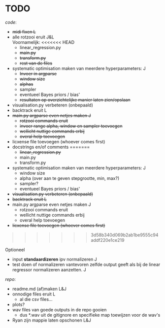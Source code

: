 # TODO
*code*:
- ~~midi fixen L~~
- alle rotzooi eruit J&L  
  Voornamelijk:
<<<<<<< HEAD
  - linear_regression.py
  - ~~main.py~~
  - ~~transform.py~~
  - ~~rest van de files~~
- systematic optimisation maken van meerdere hyperparameters: J
  - ~~Invoer in argparse~~
  - ~~window size~~
  - ~~alphas~~
  - sampler
  - eventueel Bayes priors / bias'
  - ~~resultaten op overzichtelijke manier laten zien/opslaan~~
- visualisation.py verbeteren (onbepaald)
- backtrack eruit L
- ~~main.py argparse even netjes maken J~~
  - ~~rotzooi commands eruit~~
  - ~~invoer range alpha, window en sampler toevoegen~~
  - ~~wellicht nuttige commands erbij~~
  - ~~overal help toevoegen~~
- licxense file toevoegen (whoever comes first)
- docstrings en/of comments
=======
  - ~~linear_regression.py~~
  - main.py
  - transform.py
- systematic optimisation maken van meerdere hyperparameters: J
  - window size
  - alpha (over aan te geven stepgrootte, min, max?)
  - sampler?
  - eventueel Bayes priors / bias'
- ~~visualisation.py verbeteren (onbepaald)~~
- ~~backtrack eruit L~~
- main.py argparse even netjes maken J
  - rotzooi commands eruit
  - wellicht nuttige commands erbij
  - overal help toevoegen
- ~~licxense file toevoegen (whoever comes first)~~
>>>>>>> 3d58b340d069b2ab1be9555c94addf220e1ce219

Optioneel
- input **standaardizeren** ipv normalizeren J
- test doen of normalizeren vantevoren zelfde output geeft als bij de linear regressor normalizeren aanzetten. J

*repo*:
- readme.md (af)maken L&J
- onnodige files eruit L
  - al die csv files...
- plots?
- wav files van goede outputs in de repo gooien
  - dus *.wav uit de gitignore en specifieke map toewijzen voor de wav's
- Ryan zijn mappie laten opschonen L&J